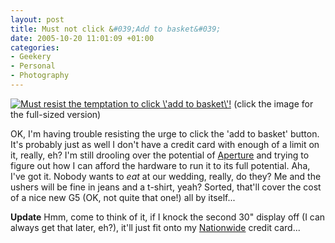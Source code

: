 ```yaml
---
layout: post
title: Must not click &#039;Add to basket&#039;
date: 2005-10-20 11:01:09 +01:00
categories:
- Geekery
- Personal
- Photography
---
```

<p><a href="http://woss.name/wp-content/applestoreg5.png"><img src='http://woss.name/wp-content/thumb-applestoreg5.png' alt='Must resist the temptation to click \&#39;add to basket\&#39;!' class="centered" /></a>
(click the image for the full-sized version)</p>

OK, I'm having trouble resisting the urge to click the 'add to basket' button.  It's probably just as well I don't have a credit card with enough of a limit on it, really, eh?  I'm still drooling over the potential of [Aperture](http://www.apple.com/aperture/) and trying to figure out how I can afford the hardware to run it to its full potential.  Aha, I've got it.  Nobody wants to <em>eat</em> at our wedding, really, do they?  Me and the ushers will be fine in jeans and a t-shirt, yeah?  Sorted, that'll cover the cost of a nice new G5 (OK, not quite that one!) all by itself...

**Update**  Hmm, come to think of it, if I knock the second 30" display off (I can always get that later, eh?), it'll just fit onto my [Nationwide](http://www.nationwide.co.uk/) credit card...

